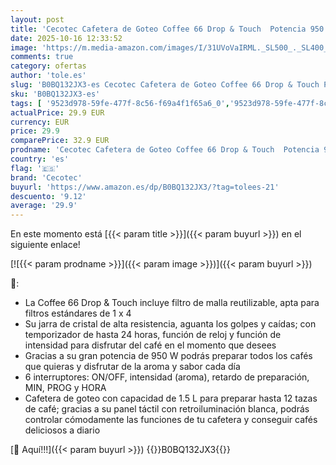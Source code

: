 ```yaml
---
layout: post
title: 'Cecotec Cafetera de Goteo Coffee 66 Drop & Touch  Potencia 950 W  1.5 L  12 Tazas  Panel táctil  Jarra de cristal  Temporizador 24h  6 interruptores  Filtro de malla reutilizable'
date: 2025-10-16 12:33:52
image: 'https://m.media-amazon.com/images/I/31UVoVaIRML._SL500_._SL400_.jpg'
comments: true
category: ofertas
author: 'tole.es'
slug: 'B0BQ132JX3-es Cecotec Cafetera de Goteo Coffee 66 Drop & Touch Potencia...'
sku: 'B0BQ132JX3-es'
tags: [ '9523d978-59fe-477f-8c56-f69a4f1f65a6_0','9523d978-59fe-477f-8c56-f69a4f1f65a6_6001','Arborist Merchandising Root','Cafeteras de goteo','Café y Bebidas Calientes','Hogar y cocina','Máquinas cafeteras','Ofertas de electrodomésticos pequeños y grandes','Self Service','Special Features Stores','Utensilios para café y té','cafetera','cecotec','🇪🇸', ]
actualPrice: 29.9 EUR
currency: EUR
price: 29.9
comparePrice: 32.9 EUR
prodname: 'Cecotec Cafetera de Goteo Coffee 66 Drop & Touch  Potencia 950 W  1.5 L  12 Tazas  Panel táctil  Jarra de cristal  Temporizador 24h  6 interruptores  Filtro de malla reutilizable'
country: 'es'
flag: '🇪🇸'
brand: 'Cecotec'
buyurl: 'https://www.amazon.es/dp/B0BQ132JX3/?tag=tolees-21'
descuento: '9.12'
average: '29.9'
---
```


En este momento está [{{< param title >}}]({{< param buyurl >}}) en el siguiente enlace!

[![{{< param prodname >}}]({{< param image >}})]({{< param buyurl >}})

🔎:

- La Coffee 66 Drop & Touch incluye filtro de malla reutilizable, apta para filtros estándares de 1 x 4
- Su jarra de cristal de alta resistencia, aguanta los golpes y caídas; con temporizador de hasta 24 horas, función de reloj y función de intensidad para disfrutar del café en el momento que desees
- Gracias a su gran potencia de 950 W podrás preparar todos los cafés que quieras y disfrutar de la aroma y sabor cada día
- 6 interruptores: ON/OFF, intensidad (aroma), retardo de preparación, MIN, PROG y HORA
- Cafetera de goteo con capacidad de 1.5 L para preparar hasta 12 tazas de café; gracias a su panel táctil con retroiluminación blanca, podrás controlar cómodamente las funciones de tu cafetera y conseguir cafés deliciosos a diario

[🛒 Aquí!!!]({{< param buyurl >}})
{{<world>}}B0BQ132JX3{{</world>}}

